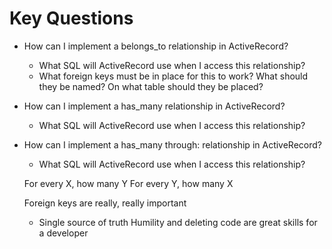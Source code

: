# Key Questions
* How can I implement a belongs_to relationship in ActiveRecord?
  * What SQL will ActiveRecord use when I access this relationship?
  * What foreign keys must be in place for this to work? What should they be named? On what table should they be placed?
* How can I implement a has_many relationship in ActiveRecord?
  * What SQL will ActiveRecord use when I access this relationship?
* How can I implement a has_many through: relationship in ActiveRecord?
  * What SQL will ActiveRecord use   when I access this relationship?

  For every X, how many Y
  For every Y, how many X

  Foreign keys are really, really important
  - Single source of truth
  Humility and deleting code are great skills for a developer
